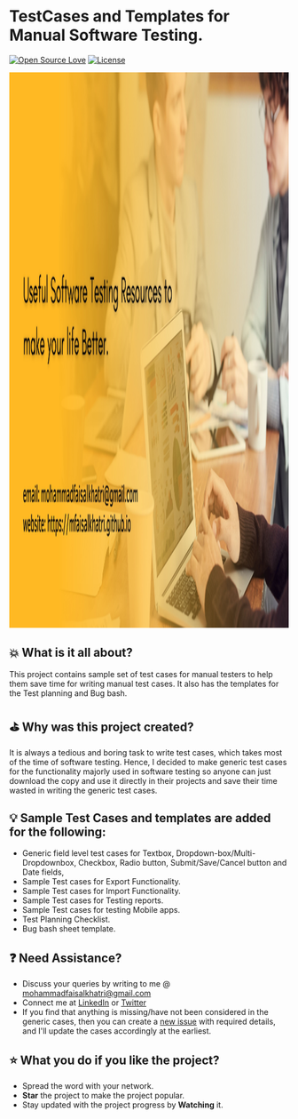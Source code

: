 # TestCases and Templates for Manual Software Testing.

[![Open Source Love](https://badges.frapsoft.com/os/v1/open-source.svg?v=103)][home]
[![License](https://img.shields.io/badge/License-Apache%202.0-blue.svg)](https://opensource.org/licenses/Apache-2.0)

<img src="assets/poster.jpg" width=2000 height=1000/>

## :boom: What is it all about?
This project contains sample set of test cases for manual testers to help them save time for writing manual test cases. It also has the templates for the Test planning and Bug bash.


## :golf: Why was this project created?
It is always a tedious and boring task to write test cases, which takes most of the time of software testing. Hence, I decided to make generic test cases for the functionality majorly used in software testing so anyone can just download the copy and use it directly in their projects and save their time wasted in writing the generic test cases.


## :bulb: Sample Test Cases and templates are added for the following:
- Generic field level test cases for Textbox, Dropdown-box/Multi-Dropdownbox, Checkbox, Radio button, Submit/Save/Cancel button and Date fields,
- Sample Test cases for Export Functionality.
- Sample Test cases for Import Functionality.
- Sample Test cases for Testing reports.
- Sample Test cases for testing Mobile apps.
- Test Planning Checklist.
- Bug bash sheet template.

 
## :question: Need Assistance?
* Discuss your queries by writing to me @ mohammadfaisalkhatri@gmail.com
* Connect me at [LinkedIn][] or [Twitter][]
* If you find that anything is missing/have not been considered in the generic cases, then you can create a [new issue][] with required details, and I'll update the cases accordingly at the earliest.

 
## :star: What you do if you like the project?
* Spread the word with your network.
*  **Star** the project to make the project popular.
* Stay updated with the project progress by **Watching** it.

 
[new issue]: https://github.com/mfaisalkhatri/Manual_Testing/issues/new
[home]: https://github.com/mfaisalkhatri/Manual_Testing
[linkedIn]: https://www.linkedin.com/in/faisalkhatri/
[Twitter]: https://twitter.com/mfaisal_khatri